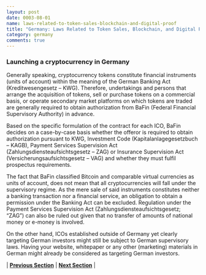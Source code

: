 ```yaml
---
layout: post
date: 0003-08-01
name: laws-related-to-token-sales-blockchain-and-digital-proof
title: "Germany: Laws Related to Token Sales, Blockchain, and Digital Proof"
category: germany
comments: true
---
```


### Launching a cryptocurrency in Germany
Generally speaking, cryptocurrency tokens constitute financial instruments (units of account) within the meaning of the German Banking Act (Kreditwesengesetz – KWG). Therefore, undertakings and persons that arrange the acquisition of tokens, sell or purchase tokens on a commercial basis, or operate secondary market platforms on which tokens are traded are generally required to obtain authorization from BaFin (Federal Financial Supervisory Authority) in advance.

Based on the specific formulation of the contract for each ICO, BaFin decides on a case-by-case basis whether the offeror is required to obtain authorization pursuant to KWG, Investment Code (Kapitalanlagegesetzbuch – KAGB), Payment Services Supervision Act (Zahlungsdiensteaufsichtsgesetz – ZAG) or Insurance Supervision Act (Versicherungsaufsichtsgesetz – VAG) and whether they must fulfil prospectus requirements.

The fact that BaFin classified Bitcoin and comparable virtual currencies as units of account, does not mean that all cryptocurrencies will fall under the supervisory regime. As the mere sale of said instruments constitutes neither a banking transaction nor a financial service, an obligation to obtain a permission under the Banking Act can be excluded. Regulation under the Payment Services Supervision Act (Zahlungsdiensteaufsichts­gesetz; “ZAG”) can also be ruled out given that no transfer of amounts of national money or e-money is involved.

On the other hand, ICOs established outside of Germany yet clearly targeting German investors might still be subject to German supervisory laws. Having your website, whitepaper or any other (marketing) materials in German might already be considered as targeting German investors.


| **[Previous Section]( https://neo-project.github.io/global-blockchain-compliance-hub//germany/germany-governing-by-law.html)** | **[Next Section]( https://neo-project.github.io/global-blockchain-compliance-hub//germany/germany-securities-related-laws.html)** |
